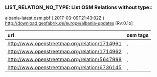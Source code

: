  
### LIST_RELATION_NO_TYPE: List OSM Relations without type= 
albania-latest.osm.pbf ( 2017-03-09T21:43:02Z ) http://download.geofabrik.de/europe/albania-updates [Rv:0.1b]
 
|  url                                      |  osm tags  
| :---------------------------------------  | :---------------------------
| http://www.openstreetmap.org/relation/1714961 | ,
| http://www.openstreetmap.org/relation/1714962 | ,
| http://www.openstreetmap.org/relation/5647998 | ,
| http://www.openstreetmap.org/relation/6736145 | ,
 
